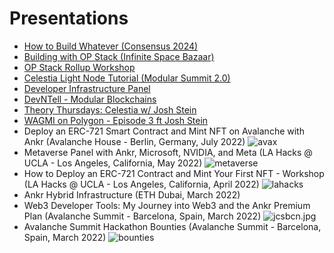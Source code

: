 # Presentations

- [How to Build Whatever (Consensus 2024)](https://consensus2024.coindesk.com/agenda/event/-how-to-build-whatever-389)
- [Building with OP Stack (Infinite Space Bazaar)
](https://www.youtube.com/watch?v=ruXxChTdLzo)
- [OP Stack Rollup Workshop](https://www.youtube.com/watch?v=VQ8dOjPWppo)
- [Celestia Light Node Tutorial (Modular Summit 2.0)](https://www.youtube.com/watch?v=3kLuHOJariY)
- [Developer Infrastructure Panel](https://www.youtube.com/watch?v=_9DCV23CJV0)
- [DevNTell - Modular Blockchains](https://www.youtube.com/watch?v=nucX0pLY9JA)
- [Theory Thursdays: Celestia w/ Josh Stein
](https://www.youtube.com/watch?v=KWijOhR5HEU)
- [WAGMI on Polygon - Episode 3 ft Josh Stein](https://www.youtube.com/watch?v=LS0rqL6Zp1A)
- Deploy an ERC-721 Smart Contract and Mint NFT on Avalanche with Ankr (Avalanche House - Berlin, Germany, July 2022) ![avax](/img/avax.jpg)
- Metaverse Panel with Ankr, Microsoft, NVIDIA, and Meta (LA Hacks @ UCLA - Los Angeles, California, May 2022) ![metaverse](/img/metaverse.jpg)
- How to Deploy an ERC-721 Contract and Mint Your First NFT - Workshop (LA Hacks @ UCLA - Los Angeles, California, April 2022) ![lahacks](/img/lahacks.png)
- Ankr Hybrid Infrastructure (ETH Dubai, March 2022)
- Web3 Developer Tools: My Journey into Web3 and the Ankr Premium Plan (Avalanche Summit - Barcelona, Spain, March 2022) ![jcsbcn.jpg](/img/jcsbcn.jpg)
- Avalanche Summit Hackathon Bounties (Avalanche Summit - Barcelona, Spain, March 2022) ![bounties](/img/bounties.png)